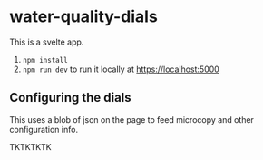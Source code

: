 # water-quality-dials

This is a svelte app.

1) `npm install`
2) `npm run dev` to run it locally at [https://localhost:5000](https://localhost:5000)



## Configuring the dials

This uses a blob of json on the page to feed microcopy and other configuration info.

TKTKTKTK
